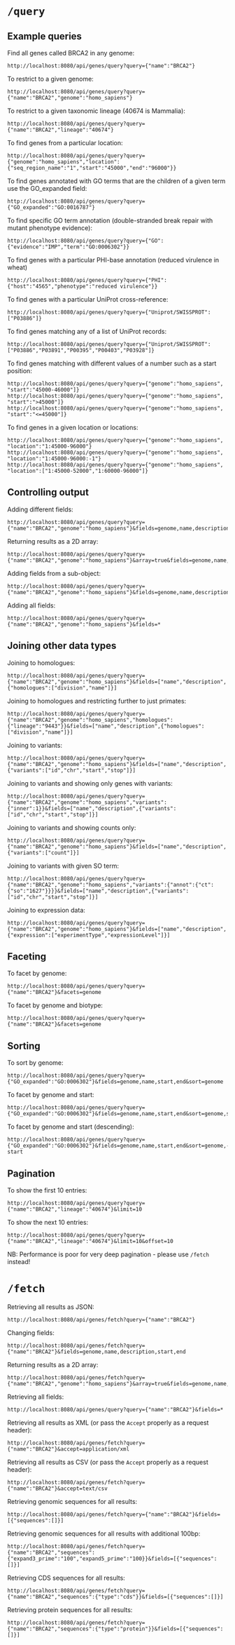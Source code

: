 # `/query`

## Example queries

Find all genes called BRCA2 in any genome:
```
http://localhost:8080/api/genes/query?query={"name":"BRCA2"}
```

To restrict to a given genome:
```
http://localhost:8080/api/genes/query?query={"name":"BRCA2","genome":"homo_sapiens"}
```

To restrict to a given taxonomic lineage (40674 is Mammalia):
```
http://localhost:8080/api/genes/query?query={"name":"BRCA2","lineage":"40674"}
```

To find genes from a particular location:
```
http://localhost:8080/api/genes/query?query={"genome":"homo_sapiens","location":{"seq_region_name":"1","start":"45000","end":"96000"}}
```

To find genes annotated with GO terms that are the children of a given term use the GO_expanded field:
```
http://localhost:8080/api/genes/query?query={"GO_expanded":"GO:0016787"}
```

To find specific GO term annotation (double-stranded break repair with mutant phenotype evidence):
```
http://localhost:8080/api/genes/query?query={"GO":{"evidence":"IMP","term":"GO:0006302"}}
```

To find genes with a particular PHI-base annotation (reduced virulence in wheat)
```
http://localhost:8080/api/genes/query?query={"PHI":{"host":"4565","phenotype":"reduced virulence"}}
```

To find genes with a particular UniProt cross-reference:
```
http://localhost:8080/api/genes/query?query={"Uniprot/SWISSPROT":["P03886"]}
```

To find genes matching any of a list of UniProt records:
```
http://localhost:8080/api/genes/query?query={"Uniprot/SWISSPROT":["P03886","P03891","P00395","P00403","P03928"]}
```

To find genes matching with different values of a number such as a start position:
```
http://localhost:8080/api/genes/query?query={"genome":"homo_sapiens", "start":"45000-46000"]}
http://localhost:8080/api/genes/query?query={"genome":"homo_sapiens", "start":">45000"]}
http://localhost:8080/api/genes/query?query={"genome":"homo_sapiens", "start":"<=45000"]}
```

To find genes in a given location or locations:
```
http://localhost:8080/api/genes/query?query={"genome":"homo_sapiens", "location":"1:45000-96000"}
http://localhost:8080/api/genes/query?query={"genome":"homo_sapiens", "location":"1:45000-96000:-1"}
http://localhost:8080/api/genes/query?query={"genome":"homo_sapiens", "location":["1:45000-52000","1:60000-96000"]}
```

## Controlling output
Adding different fields:
```
http://localhost:8080/api/genes/query?query={"name":"BRCA2","genome":"homo_sapiens"}&fields=genome,name,description,start,end
```

Returning results as a 2D array:
```
http://localhost:8080/api/genes/query?query={"name":"BRCA2","genome":"homo_sapiens"}&array=true&fields=genome,name,description,start,end
```

Adding fields from a sub-object:
```
http://localhost:8080/api/genes/query?query={"name":"BRCA2","genome":"homo_sapiens"}&fields=genome,name,description,start,end,transcripts.name,transcripts.biotype
```

Adding all fields:
```
http://localhost:8080/api/genes/query?query={"name":"BRCA2","genome":"homo_sapiens"}&fields=*
```

## Joining other data types

Joining to homologues:
```
http://localhost:8080/api/genes/query?query={"name":"BRCA2","genome":"homo_sapiens"}&fields=["name","description",{"homologues":["division","name"]}]
```

Joining to homologues and restricting further to just primates:
```
http://localhost:8080/api/genes/query?query={"name":"BRCA2","genome":"homo_sapiens","homologues":{"lineage":"9443"}}&fields=["name","description",{"homologues":["division","name"]}]
```

Joining to variants:
```
http://localhost:8080/api/genes/query?query={"name":"BRCA2","genome":"homo_sapiens"}&fields=["name","description",{"variants":["id","chr","start","stop"]}]
```

Joining to variants and showing only genes with variants:
```
http://localhost:8080/api/genes/query?query={"name":"BRCA2","genome":"homo_sapiens","variants":{"inner":1}}&fields=["name","description",{"variants":["id","chr","start","stop"]}]
```


Joining to variants and showing counts only:
```
http://localhost:8080/api/genes/query?query={"name":"BRCA2","genome":"homo_sapiens"}&fields=["name","description",{"variants":["count"]}]
```

Joining to variants with given SO term:
```
http://localhost:8080/api/genes/query?query={"name":"BRCA2","genome":"homo_sapiens","variants":{"annot":{"ct":{"so":"1627"}}}}&fields=["name","description",{"variants":["id","chr","start","stop"]}]
```

Joining to expression data:
```
http://localhost:8080/api/genes/query?query={"name":"BRCA2","genome":"homo_sapiens"}&fields=["name","description",{"expression":["experimentType","expressionLevel"]}]
```

## Faceting
To facet by genome:
```
http://localhost:8080/api/genes/query?query={"name":"BRCA2"}&facets=genome
```

To facet by genome and biotype:
```
http://localhost:8080/api/genes/query?query={"name":"BRCA2"}&facets=genome
```

## Sorting
To sort by genome:
```
http://localhost:8080/api/genes/query?query={"GO_expanded":"GO:0006302"}&fields=genome,name,start,end&sort=genome
```

To facet by genome and start:
```
http://localhost:8080/api/genes/query?query={"GO_expanded":"GO:0006302"}&fields=genome,name,start,end&sort=genome,start
```

To facet by genome and start (descending):
```
http://localhost:8080/api/genes/query?query={"GO_expanded":"GO:0006302"}&fields=genome,name,start,end&sort=genome,-start
```

## Pagination
To show the first 10 entries:
```
http://localhost:8080/api/genes/query?query={"name":"BRCA2","lineage":"40674"}&limit=10
```

To show the next 10 entries:
```
http://localhost:8080/api/genes/query?query={"name":"BRCA2","lineage":"40674"}&limit=10&offset=10
```

NB: Performance is poor for very deep pagination - please use `/fetch` instead!

# `/fetch`

Retrieving all results as JSON:
```
http://localhost:8080/api/genes/fetch?query={"name":"BRCA2"}
```

Changing fields:
```
http://localhost:8080/api/genes/fetch?query={"name":"BRCA2"}&fields=genome,name,description,start,end
```

Returning results as a 2D array:
```
http://localhost:8080/api/genes/fetch?query={"name":"BRCA2","genome":"homo_sapiens"}&array=true&fields=genome,name,description,start,end
```

Retrieving all fields:
```
http://localhost:8080/api/genes/query?query={"name":"BRCA2"}&fields=*
```

Retrieving all results as XML (or pass the `Accept` properly as a request header):
```
http://localhost:8080/api/genes/fetch?query={"name":"BRCA2"}&accept=application/xml
```

Retrieving all results as CSV (or pass the `Accept` properly as a request header):
```
http://localhost:8080/api/genes/fetch?query={"name":"BRCA2"}&accept=text/csv
```

Retrieving genomic sequences for all results:
```
http://localhost:8080/api/genes/fetch?query={"name":"BRCA2"}&fields=[{"sequences":[]}]
```

Retrieving genomic sequences for all results with additional 100bp:
```
http://localhost:8080/api/genes/fetch?query={"name":"BRCA2","sequences":{"expand3_prime":"100","expand5_prime":"100}}&fields=[{"sequences":[]}]
```

Retrieving CDS sequences for all results:
```
http://localhost:8080/api/genes/fetch?query={"name":"BRCA2","sequences":{"type":"cds"}}&fields=[{"sequences":[]}]
```

Retrieving protein sequences for all results:
```
http://localhost:8080/api/genes/fetch?query={"name":"BRCA2","sequences":{"type":"protein"}}&fields=[{"sequences":[]}]
```
